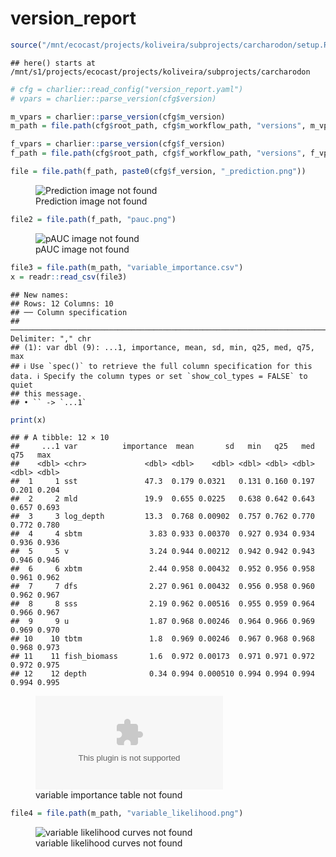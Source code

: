 version_report
================

``` r
source("/mnt/ecocast/projects/koliveira/subprojects/carcharodon/setup.R")
```

    ## here() starts at /mnt/s1/projects/ecocast/projects/koliveira/subprojects/carcharodon

``` r
# cfg = charlier::read_config("version_report.yaml")
# vpars = charlier::parse_version(cfg$version)

m_vpars = charlier::parse_version(cfg$m_version)
m_path = file.path(cfg$root_path, cfg$m_workflow_path, "versions", m_vpars[["major"]], m_vpars[["minor"]], cfg$m_version)

f_vpars = charlier::parse_version(cfg$f_version)
f_path = file.path(cfg$root_path, cfg$f_workflow_path, "versions", f_vpars[["major"]], f_vpars[["minor"]], cfg$f_version)
```

``` r
file = file.path(f_path, paste0(cfg$f_version, "_prediction.png"))
```

<figure>
<img
src="/mnt/s1/projects/ecocast/projects/koliveira/subprojects/carcharodon//workflows/forecast_workflow/versions/v01/000/v01.000.06/v01.000.06_prediction.png"
alt="Prediction image not found" />
<figcaption aria-hidden="true">Prediction image not found</figcaption>
</figure>

``` r
file2 = file.path(f_path, "pauc.png")
```

<figure>
<img
src="/mnt/s1/projects/ecocast/projects/koliveira/subprojects/carcharodon//workflows/forecast_workflow/versions/v01/000/v01.000.06/pauc.png"
alt="pAUC image not found" />
<figcaption aria-hidden="true">pAUC image not found</figcaption>
</figure>

``` r
file3 = file.path(m_path, "variable_importance.csv")
x = readr::read_csv(file3)
```

    ## New names:
    ## Rows: 12 Columns: 10
    ## ── Column specification
    ## ──────────────────────────────────────────────────────────────────────────────────────────────────────────────────────── Delimiter: "," chr
    ## (1): var dbl (9): ...1, importance, mean, sd, min, q25, med, q75, max
    ## ℹ Use `spec()` to retrieve the full column specification for this data. ℹ Specify the column types or set `show_col_types = FALSE` to quiet
    ## this message.
    ## • `` -> `...1`

``` r
print(x)
```

    ## # A tibble: 12 × 10
    ##     ...1 var          importance  mean       sd   min   q25   med   q75   max
    ##    <dbl> <chr>             <dbl> <dbl>    <dbl> <dbl> <dbl> <dbl> <dbl> <dbl>
    ##  1     1 sst               47.3  0.179 0.0321   0.131 0.160 0.197 0.201 0.204
    ##  2     2 mld               19.9  0.655 0.0225   0.638 0.642 0.643 0.657 0.693
    ##  3     3 log_depth         13.3  0.768 0.00902  0.757 0.762 0.770 0.772 0.780
    ##  4     4 sbtm               3.83 0.933 0.00370  0.927 0.934 0.934 0.936 0.936
    ##  5     5 v                  3.24 0.944 0.00212  0.942 0.942 0.943 0.946 0.946
    ##  6     6 xbtm               2.44 0.958 0.00432  0.952 0.956 0.958 0.961 0.962
    ##  7     7 dfs                2.27 0.961 0.00432  0.956 0.958 0.960 0.962 0.967
    ##  8     8 sss                2.19 0.962 0.00516  0.955 0.959 0.964 0.966 0.967
    ##  9     9 u                  1.87 0.968 0.00246  0.964 0.966 0.969 0.969 0.970
    ## 10    10 tbtm               1.8  0.969 0.00246  0.967 0.968 0.968 0.968 0.973
    ## 11    11 fish_biomass       1.6  0.972 0.00173  0.971 0.971 0.972 0.972 0.975
    ## 12    12 depth              0.34 0.994 0.000510 0.994 0.994 0.994 0.994 0.995

<figure>
<embed
src="/mnt/s1/projects/ecocast/projects/koliveira/subprojects/carcharodon//workflows/modeling_workflow/versions/v01/000/v01.000.06/variable_importance.csv" />
<figcaption aria-hidden="true">variable importance table not
found</figcaption>
</figure>

``` r
file4 = file.path(m_path, "variable_likelihood.png")
```

<figure>
<img
src="/mnt/s1/projects/ecocast/projects/koliveira/subprojects/carcharodon//workflows/modeling_workflow/versions/v01/000/v01.000.06/variable_likelihood.png"
alt="variable likelihood curves not found" />
<figcaption aria-hidden="true">variable likelihood curves not
found</figcaption>
</figure>

